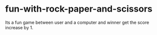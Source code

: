 # fun-with-rock-paper-and-scissors
Its a fun game  between user and a computer and winner get the score increase by 1.
